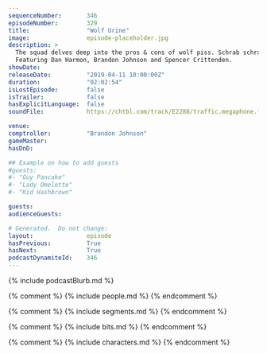```yaml
---
sequenceNumber:       346
episodeNumber:        329
title:                "Wolf Urine"
image:                episode-placeholder.jpg
description: >
  The squad delves deep into the pros & cons of wolf piss. Schrab schrabs Dan into a crater, while Brandon holds the ship together upon re-entry.
  Featuring Dan Harmon, Brandon Johnson and Spencer Crittenden.
showDate:             
releaseDate:          "2019-04-11 10:00:00Z"
duration:             "02:02:54"
isLostEpisode:        false
isTrailer:            false
hasExplicitLanguage:  false
soundFile:            https://chtbl.com/track/E2288/traffic.megaphone.fm/STA6249527848.mp3?updated=1596655383

venue:                
comptroller:          "Brandon Johnson"
gameMaster:           
hasDnD:               

## Example on how to add guests
#guests:
#- "Guy Pancake"
#- "Lady Omelette"
#- "Kid Hashbrown"

guests:
audienceGuests:

# Generated.  Do not change:
layout:               episode
hasPrevious:          True
hasNext:              True
podcastDynamiteId:    346
---
```


{% include podcastBlurb.md %}

{% comment %}
{% include people.md %}
{% endcomment %}

{% comment %}
{% include segments.md %}
{% endcomment %}

{% comment %}
{% include bits.md %}
{% endcomment %}

{% comment %}
{% include characters.md %}
{% endcomment %}
